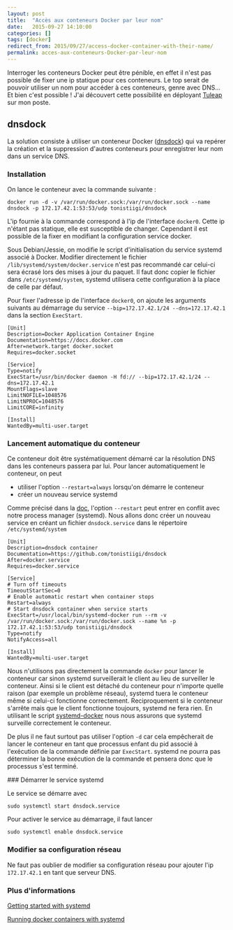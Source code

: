 ```yaml
---
layout: post
title:  "Accès aux conteneurs Docker par leur nom"
date:   2015-09-27 14:10:00
categories: []
tags: [docker]
redirect_from: 2015/09/27/access-docker-container-with-their-name/
permalink: acces-aux-conteneurs-Docker-par-leur-nom
---
```


Interroger les conteneurs Docker peut être pénible, en effet il n'est pas possible de fixer une ip statique pour ces conteneurs. 
Le top serait de pouvoir utiliser un nom pour accéder à ces conteneurs, genre avec DNS... Et bien c'est possible ! J'ai découvert cette possibilité en déployant [Tuleap](http://tuleap.net) sur mon poste.

## dnsdock
La solution consiste à utiliser un conteneur Docker ([dnsdock](https://github.com/tonistiigi/dnsdock)) qui va repérer la création et la suppression d'autres conteneurs pour enregistrer leur nom dans un service DNS.

### Installation
On lance le conteneur avec la commande suivante : 

```
docker run -d -v /var/run/docker.sock:/var/run/docker.sock --name dnsdock -p 172.17.42.1:53:53/udp tonistiigi/dnsdock
```

L'ip fournie à la commande correspond à l'ip de l'interface ``docker0``. Cette ip n'étant pas statique, elle est susceptible de changer. Cependant il est possible de la fixer en modifiant la configuration service docker.

Sous Debian/Jessie, on modifie le script d'initialisation du service systemd associé à Docker. 
Modifier directement le fichier ``/lib/systemd/system/docker.service`` n'est pas recommandé car celui-ci sera écrasé lors des mises à jour du paquet. Il faut donc copier le fichier dans ``/etc/systemd/system``, systemd utilisera cette configuration à la place de celle par défaut.

Pour fixer l'adresse ip de l'interface ``docker0``, on ajoute les arguments suivants au démarrage du service ``--bip=172.17.42.1/24 --dns=172.17.42.1`` dans la section ``ExecStart``.

```
[Unit]
Description=Docker Application Container Engine
Documentation=https://docs.docker.com
After=network.target docker.socket
Requires=docker.socket

[Service]
Type=notify
ExecStart=/usr/bin/docker daemon -H fd:// --bip=172.17.42.1/24 --dns=172.17.42.1
MountFlags=slave
LimitNOFILE=1048576
LimitNPROC=1048576
LimitCORE=infinity

[Install]
WantedBy=multi-user.target
```

### Lancement automatique du conteneur
Ce conteneur doit être systématiquement démarré car la résolution DNS dans les conteneurs passera par lui. Pour lancer automatiquement le conteneur, on peut

* utiliser l'option ``--restart=always`` lorsqu'on démarre le conteneur
* créer un nouveau service systemd

Comme précisé dans la [doc](https://docs.docker.com/articles/host_integration/#using-a-process-manager), l'option ``--restart`` peut entrer en conflit avec notre process manager (systemd). Nous allons donc créer un nouveau service en créant un fichier ``dnsdock.service`` dans le répertoire ``/etc/systemd/system``

```
[Unit]
Description=dnsdock container
Documentation=https://github.com/tonistiigi/dnsdock
After=docker.service
Requires=docker.service

[Service]
# Turn off timeouts 
TimeoutStartSec=0
# Enable automatic restart when container stops
Restart=always 
# Start dnsdock container when service starts
ExecStart=/usr/local/bin/systemd-docker run --rm -v /var/run/docker.sock:/var/run/docker.sock --name %n -p 172.17.42.1:53:53/udp tonistiigi/dnsdock 
Type=notify
NotifyAccess=all

[Install]
WantedBy=multi-user.target
``` 

Nous n'utilisons pas directement la commande ``docker`` pour lancer le conteneur car sinon systemd surveillerait le client au lieu de surveiller le conteneur. 
Ainsi si le client est détaché du conteneur pour n'importe quelle raison (par exemple un problème réseau), systemd tuera le conteneur même si celui-ci fonctionne correctement. Reciproquement si le conteneur s'arrête mais que le client fonctionne toujours, systemd ne fera rien. 
En utilisant le script [systemd-docker](https://github.com/ibuildthecloud/systemd-docker) nous nous assurons que systemd surveille correctement le conteneur.

De plus il ne faut surtout pas utiliser l'option `-d` car cela empêcherait de lancer le conteneur en tant que processus enfant du pid associé à l'exécution de la commande définie par ``ExecStart``. systemd ne pourra pas déterminer la bonne exécution de la commande et pensera donc que le processus s'est terminé.

### Démarrer le service systemd

Le service se démarre avec 

```
sudo systemctl start dnsdock.service 
```

Pour activer le service au démarrage, il faut lancer 

```
sudo systemctl enable dnsdock.service
```


### Modifier sa configuration réseau
Ne faut pas oublier de modifier sa configuration réseau pour ajouter l'ip ``172.17.42.1`` en tant que serveur DNS.

### Plus d'informations 
[Getting started with systemd](https://coreos.com/docs/launching-containers/launching/getting-started-with-systemd/)

[Running docker containers with systemd](http://container-solutions.com/running-docker-containers-with-systemd/)